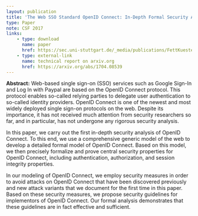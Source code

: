 ```yaml
---
layout: publication
title: 'The Web SSO Standard OpenID Connect: In-Depth Formal Security Analysis and Security Guidelines'
type: Paper
note: CSF 2017
links:
    - type: download
      name: paper
      href: https://sec.uni-stuttgart.de/_media/publications/FettKuestersSchmitz-CSF-2017.pdf
    - type: external-link
      name: technical report on arxiv.org
      href: https://arxiv.org/abs/1704.08539
---
```


**Abstract:** Web-based single sign-on (SSO) services such as Google Sign-In and Log In with Paypal are based on the OpenID Connect protocol. This protocol enables so-called relying parties to delegate user authentication to so-called identity providers. OpenID Connect is one of the newest and most widely deployed single sign-on protocols on the web. Despite its importance, it has not received much attention from security researchers so far, and in particular, has not undergone any rigorous security analysis.

In this paper, we carry out the first in-depth security analysis of OpenID Connect. To this end, we use a comprehensive generic model of the web to develop a detailed formal model of OpenID Connect. Based on this model, we then precisely formalize and prove central security properties for OpenID Connect, including authentication, authorization, and session integrity properties.

In our modeling of OpenID Connect, we employ security measures in order to avoid attacks on OpenID Connect that have been discovered previously and new attack variants that we document for the first time in this paper. Based on these security measures, we propose security guidelines for implementors of OpenID Connect. Our formal analysis demonstrates that these guidelines are in fact effective and sufficient. 

